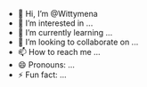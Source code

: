 - 👋 Hi, I’m @Wittymena
- 👀 I’m interested in ...
- 🌱 I’m currently learning ...
- 💞️ I’m looking to collaborate on ...
- 📫 How to reach me ...
- 😄 Pronouns: ...
- ⚡ Fun fact: ...

<!---
Wittymena/Wittymena is a ✨ special ✨ repository because its `README.md` (this file) appears on your GitHub profile.
You can click the Preview link to take a look at your changes.
--->
